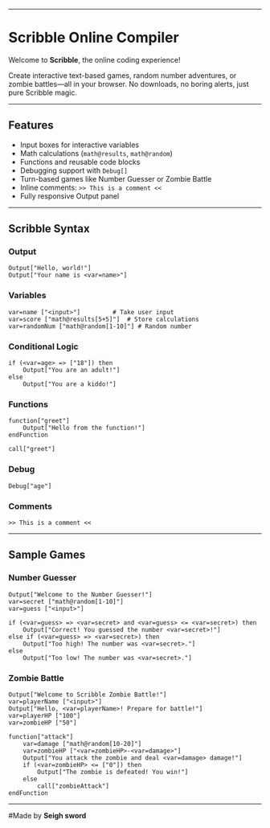

---

# Scribble Online Compiler 

Welcome to **Scribble**, the online coding experience! 

Create interactive text-based games, random number adventures, or zombie battles—all in your browser. No downloads, no boring alerts, just pure Scribble magic.

---

## Features

*  Input boxes for interactive variables 
*  Math calculations (`math@results`, `math@random`) 
*  Functions and reusable code blocks 
*  Debugging support with `Debug[]` 
*  Turn-based games like Number Guesser or Zombie Battle 
*  Inline comments: `>> This is a comment <<` 
*  Fully responsive Output panel 

---

## Scribble Syntax

### Output

```scribble
Output["Hello, world!"]
Output["Your name is <var=name>"]
```

### Variables

```scribble
var=name ["<input>"]         # Take user input
var=score ["math@results[5+5]"]  # Store calculations
var=randomNum ["math@random[1-10]"] # Random number
```

### Conditional Logic

```scribble
if (<var=age> => ["18"]) then
    Output["You are an adult!"]
else
    Output["You are a kiddo!"]
```

### Functions

```scribble
function["greet"]
    Output["Hello from the function!"]
endFunction

call["greet"]
```

### Debug

```scribble
Debug["age"] 
```

### Comments

```scribble
>> This is a comment <<
```

---

## Sample Games

### Number Guesser

```scribble
Output["Welcome to the Number Guesser!"]
var=secret ["math@random[1-10]"]
var=guess ["<input>"]

if (<var=guess> => <var=secret> and <var=guess> <= <var=secret>) then
    Output["Correct! You guessed the number <var=secret>!"]
else if (<var=guess> => <var=secret>) then
    Output["Too high! The number was <var=secret>."]
else
    Output["Too low! The number was <var=secret>."]
```

### Zombie Battle

```scribble
Output["Welcome to Scribble Zombie Battle!"] 
var=playerName ["<input>"]
Output["Hello, <var=playerName>! Prepare for battle!"]
var=playerHP ["100"]
var=zombieHP ["50"]

function["attack"]
    var=damage ["math@random[10-20]"]
    var=zombieHP ["<var=zombieHP>-<var=damage>"]
    Output["You attack the zombie and deal <var=damage> damage!"]
    if (<var=zombieHP> <= ["0"]) then
        Output["The zombie is defeated! You win!"]
    else
        call["zombieAttack"]
endFunction
```

---
#Made by **Seigh sword**
